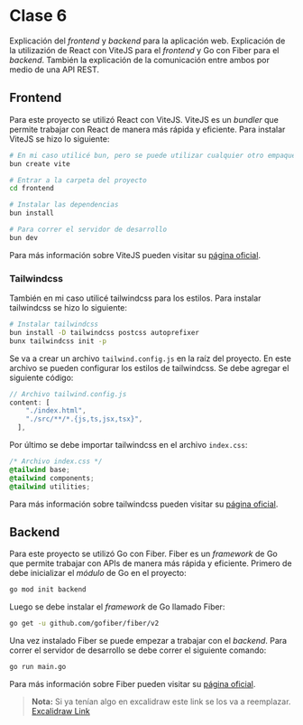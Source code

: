 # Clase 6

Explicación del _frontend_ y _backend_ para la aplicación web. Explicación de la utilizazión de React con ViteJS para el _frontend_ y Go con Fiber para el _backend_. También la explicación de la comunicación entre ambos por medio de una API REST.

## Frontend

Para este proyecto se utilizó React con ViteJS. ViteJS es un _bundler_ que permite trabajar con React de manera más rápida y eficiente. Para instalar ViteJS se hizo lo siguiente:

```bash
# En mi caso utilicé bun, pero se puede utilizar cualquier otro empaquetador
bun create vite

# Entrar a la carpeta del proyecto
cd frontend

# Instalar las dependencias
bun install

# Para correr el servidor de desarrollo
bun dev
```

Para más información sobre ViteJS pueden visitar su [página oficial](https://vitejs.dev/guide/).

### Tailwindcss

También en mi caso utilicé tailwindcss para los estilos. Para instalar tailwindcss se hizo lo siguiente:

```bash
# Instalar tailwindcss
bun install -D tailwindcss postcss autoprefixer
bunx tailwindcss init -p
```

Se va a crear un archivo `tailwind.config.js` en la raíz del proyecto. En este archivo se pueden configurar los estilos de tailwindcss. Se debe agregar el siguiente código:

```js
// Archivo tailwind.config.js
content: [
    "./index.html",
    "./src/**/*.{js,ts,jsx,tsx}",
  ],
```

Por último se debe importar tailwindcss en el archivo `index.css`:

```css
/* Archivo index.css */
@tailwind base;
@tailwind components;
@tailwind utilities;
```

Para más información sobre tailwindcss pueden visitar su [página oficial](https://tailwindcss.com/docs/guides/vite).

## Backend

Para este proyecto se utilizó Go con Fiber. Fiber es un _framework_ de Go que permite trabajar con APIs de manera más rápida y eficiente. Primero de debe inicializar el _módulo_ de Go en el proyecto:

```bash
go mod init backend
```

Luego se debe instalar el _framework_ de Go llamado Fiber:

```bash
go get -u github.com/gofiber/fiber/v2
```

Una vez instalado Fiber se puede empezar a trabajar con el _backend_. Para correr el servidor de desarrollo se debe correr el siguiente comando:

```bash
go run main.go
```

Para más información sobre Fiber pueden visitar su [página oficial](https://docs.gofiber.io/).

> **Nota:** Si ya tenían algo en excalidraw este link se los va a reemplazar.
> [Excalidraw Link](https://excalidraw.com/#json=WDkZ8Lvfh2LJHYVkzT6e-,ml6ZkYxu8wjdO576pHj4Sg)
